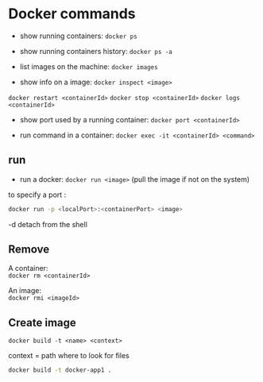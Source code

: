 # Docker commands

- show running containers: `docker ps`

- show running containers history: `docker ps -a`

- list images on the machine: `docker images`

- show info on a image: `docker inspect <image>`

`docker restart <containerId>`
`docker stop <containerId>`
`docker logs <containerId>`


- show port used by a running container: `docker port <containerId>`

- run command in a container: `docker exec -it <containerId> <command>`

## run

- run a docker: `docker run <image>` (pull the image if not on the system)

to specify a port :

```bash
docker run -p <localPort>:<containerPort> <image>
```

-d detach from the shell

## Remove

A container:  
`docker rm <containerId>`

An image:  
`docker rmi <imageId>`

## Create image

`docker build -t <name> <context>`

context = path where to look for files

```bash
docker build -t docker-app1 .
```
